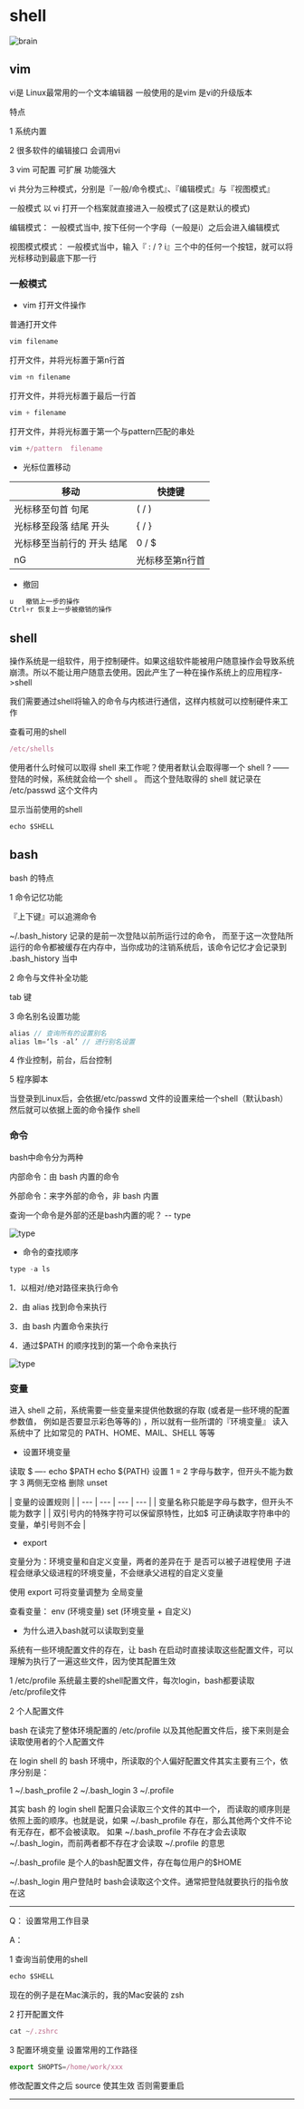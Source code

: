 # shell

![brain](https://user-gold-cdn.xitu.io/2018/12/19/167c486413b61934?w=718&h=365&f=png&s=21716)

## vim

vi是 Linux最常用的一个文本编辑器 一般使用的是vim 是vi的升级版本

特点

1 系统内置

2 很多软件的编辑接口 会调用vi

3 vim 可配置 可扩展 功能强大

vi 共分为三种模式，分别是『一般/命令模式』、『编辑模式』与『视图模式』

一般模式  以 vi 打开一个档案就直接进入一般模式了(这是默认的模式)

编辑模式：  一般模式当中, 按下任何一个字母（一般是i）之后会进入编辑模式

视图模式模式： 一般模式当中，输入『 : / ? i』三个中的任何一个按钮，就可以将光标移动到最底下那一行

### 一般模式

* vim 打开文件操作

普通打开文件 

```js
vim filename
```

打开文件，并将光标置于第n行首 

```js
vim +n filename
```

打开文件，并将光标置于最后一行首 

```js
vim + filename
```

打开文件，并将光标置于第一个与pattern匹配的串处 

```js
vim +/pattern  filename
```
* 光标位置移动

| 移动 | 快捷键 |
| ------------- | ------------- |
| 光标移至句首 句尾  | ( / ) |
| 光标移至段落 结尾 开头  | { / } |
| 光标移至当前行的  开头 结尾  | 0 / $ |
| nG  | 光标移至第n行首  |

* 撤回

```js
u   撤销上一步的操作
Ctrl+r 恢复上一步被撤销的操作
```

## shell

操作系统是一组软件，用于控制硬件。如果这组软件能被用户随意操作会导致系统崩溃。所以不能让用户随意去使用。因此产生了一种在操作系统上的应用程序->shell

我们需要通过shell将输入的命令与内核进行通信，这样内核就可以控制硬件来工作

查看可用的shell

```js
/etc/shells 
```

使用者什么时候可以取得 shell 来工作呢？使用者默认会取得哪一个 shell ?
 —— 登陆的时候，系统就会给一个 shell 。 而这个登陆取得的 shell 就记录在 /etc/passwd 这个文件内

显示当前使用的shell

```js
echo $SHELL
```

## bash

bash 的特点

1 命令记忆功能

『上下键』可以追溯命令

~/.bash_history 记录的是前一次登陆以前所运行过的命令， 而至于这一次登陆所运行的命令都被缓存在内存中，当你成功的注销系统后，该命令记忆才会记录到 .bash_history 当中

2 命令与文件补全功能

tab 键

3 命名别名设置功能

```js
alias // 查询所有的设置别名
alias lm=‘ls -al’ // 进行别名设置
```

4 作业控制，前台，后台控制

5 程序脚本

当登录到Linux后，会依据/etc/passwd 文件的设置来给一个shell（默认bash） 然后就可以依据上面的命令操作 shell

### 命令

bash中命令分为两种

内部命令：由 bash 内置的命令

外部命令：来字外部的命令，非 bash 内置

查询一个命令是外部的还是bash内置的呢？ -- type

![type](https://user-gold-cdn.xitu.io/2018/12/19/167c491595e6c05e?w=833&h=312&f=png&s=313066)

* 命令的查找顺序

```js
type -a ls 
```

1．以相对/绝对路径来执行命令

2．由 alias 找到命令来执行

3．由 bash 内置命令来执行

4．通过$PATH 的顺序找到的第一个命令来执行

![type](https://user-gold-cdn.xitu.io/2018/12/19/167c49779c300795?w=892&h=343&f=png&s=343507)


### 变量

进入 shell 之前，系统需要一些变量来提供他数据的存取 (或者是一些环境的配置参数值， 例如是否要显示彩色等等的) ，所以就有一些所谓的『环境变量』 读入系统中了 比如常见的 PATH、HOME、MAIL、SHELL 等等

* 设置环境变量

读取  $  —-    echo $PATH    echo ${PATH}
设置  1 =   2  字母与数字，但开头不能为数字 3 两侧无空格 
删除   unset

| 变量的设置规则 |
| --- | --- | --- | --- |
| 变量名称只能是字母与数字，但开头不能为数字 |
| 双引号内的特殊字符可以保留原特性，比如$ 可正确读取字符串中的变量，单引号则不会 |

* export

变量分为：环境变量和自定义变量，两者的差异在于 是否可以被子进程使用
子进程会继承父级进程的环境变量，不会继承父进程的自定义变量

使用 export 可将变量调整为 全局变量
 
查看变量： env (环境变量)  set  (环境变量 + 自定义)

* 为什么进入bash就可以读取到变量

系统有一些环境配置文件的存在，让 bash 在启动时直接读取这些配置文件，可以理解为执行了一遍这些文件，因为使其配置生效

1 /etc/profile  系统最主要的shell配置文件，每次login，bash都要读取 /etc/profile文件

2 个人配置文件

bash 在读完了整体环境配置的 /etc/profile 以及其他配置文件后，接下来则是会读取使用者的个人配置文件

在 login shell 的 bash 环境中，所读取的个人偏好配置文件其实主要有三个，依序分别是：

1  ~/.bash_profile    2   ~/.bash_login     3  ~/.profile

其实 bash 的 login shell 配置只会读取三个文件的其中一个， 而读取的顺序则是依照上面的顺序。也就是说，如果 ~/.bash_profile 存在，那么其他两个文件不论有无存在，都不会被读取。 
如果 ~/.bash_profile 不存在才会去读取 ~/.bash_login，而前两者都不存在才会读取 ~/.profile 的意思

~/.bash_profile  是个人的bash配置文件，存在每位用户的$HOME

~/.bash_login  用户登陆时 bash会读取这个文件。通常把登陆就要执行的指令放在这

------------------

Q： 设置常用工作目录

A： 

1 查询当前使用的shell  

```js
echo $SHELL
```

现在的例子是在Mac演示的，我的Mac安装的 zsh

2 打开配置文件

```js
cat ~/.zshrc 
```

3 配置环境变量 设置常用的工作路径

```js
export SHOPTS=/home/work/xxx
```

修改配置文件之后   source 使其生效 否则需要重启


------------------







